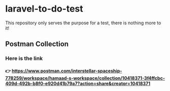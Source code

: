 # laravel-to-do-test
This repository only serves the purpose for a test, there is nothing more to it!

## Postman Collection
### Here is the link 
#### 👉  https://www.postman.com/interstellar-spaceship-778259/workspace/hamaad-s-workspace/collection/10418371-3f4ffcbc-409d-492b-b8f0-e920d41b79a7?action=share&creator=10418371
